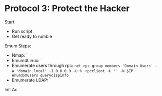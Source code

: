 # Protocol 3: Protect the Hacker

Start: 
* Run script
* Get ready to rumble

Emum Steps: 
* Nmap: 
`
* Emum4Linux:
`
* Emumerate users through rpc:
` net rpc group members 'Domain Users' -W 'domain.local' -I 0.0.0.0 -U % `
` rpcclient -U '' -N $IP enumdomusers querydispinfo`
* Emumerate LDAP:
`

Init Ac
